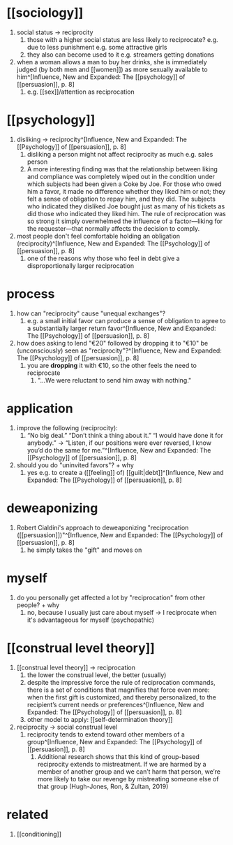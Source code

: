 # [[sociology]]
1. social status → reciprocity
	1. those with a higher social status are less likely to reciprocate? e.g. due to less punishment e.g. some attractive girls
	2. they also can become used to it e.g. streamers getting donations
2. when a woman allows a man to buy her drinks, she is immediately judged (by both men and [[women]]) as more sexually available to him^[Influence, New and Expanded: The [[psychology]] of [[persuasion]], p. 8]
	1. e.g. [[sex]]/attention as reciprocation

# [[psychology]]
1. disliking → reciprocity^[Influence, New and Expanded: The [[Psychology]] of [[persuasion]], p. 8]
	1. disliking a person might not affect reciprocity as much e.g. sales person
	2. A more interesting finding was that the relationship between liking and compliance was completely wiped out in the condition under which subjects had been given a Coke by Joe. For those who owed him a favor, it made no difference whether they liked him or not; they felt a sense of obligation to repay him, and they did. The subjects who indicated they disliked Joe bought just as many of his tickets as did those who indicated they liked him. The rule of reciprocation was so strong it simply overwhelmed the influence of a factor—liking for the requester—that normally affects the decision to comply.
2. most people don't feel comfortable holding an obligation (reciprocity)^[Influence, New and Expanded: The [[Psychology]] of [[persuasion]], p. 8]
	1. one of the reasons why those who feel in debt give a disproportionally larger reciprocation

# process
1. how can "reciprocity" cause "unequal exchanges"?
	1. e.g. a small initial favor can produce a sense of obligation to agree to a substantially larger return favor^[Influence, New and Expanded: The [[Psychology]] of [[persuasion]], p. 8]
2. how does asking to lend "€20" followed by dropping it to "€10" be (unconsciously) seen as "reciprocity"?^[Influence, New and Expanded: The [[Psychology]] of [[persuasion]], p. 8]
	1. you are **dropping** it with €10, so the other feels the need to reciprocate
		1. "...We were reluctant to send him away with nothing."

# application
1. improve the following (reciprocity):
	1. “No big deal.” “Don’t think a thing about it.” “I would have done it for anybody.” → “Listen, if our positions were ever reversed, I know you’d do the same for me.”^[Influence, New and Expanded: The [[Psychology]] of [[persuasion]], p. 8]
2. should you do "uninvited favors"? + why
	1. yes e.g. to create a ([[feeling]] of) [[guilt|debt]]^[Influence, New and Expanded: The [[Psychology]] of [[persuasion]], p. 8]

# deweaponizing
1. Robert Cialdini's approach to deweaponizing "reciprocation ([[persuasion]])"^[Influence, New and Expanded: The [[Psychology]] of [[persuasion]], p. 8]
	1. he simply takes the "gift" and moves on

# myself
1. do you personally get affected a lot by "reciprocation" from other people? + why
	1. no, because I usually just care about myself → I reciprocate when it's advantageous for myself (psychopathic)

# [[construal level theory]]
1. [[construal level theory]] → reciprocation
	1. the lower the construal level, the better (usually)
	2. despite the impressive force the rule of reciprocation commands, there is a set of conditions that magnifies that force even more: when the first gift is customized, and thereby personalized, to the recipient’s current needs or preferences^[Influence, New and Expanded: The [[Psychology]] of [[persuasion]], p. 8]
	3. other model to apply: [[self-determination theory]]
2. reciprocity → social construal level
	1. reciprocity tends to extend toward other members of a group^[Influence, New and Expanded: The [[Psychology]] of [[persuasion]], p. 8]
		1. Additional research shows that this kind of group-based reciprocity extends to mistreatment. If we are harmed by a member of another group and we can’t harm that person, we’re more likely to take our revenge by mistreating someone else of that group (Hugh-Jones, Ron, & Zultan, 2019)

# related
1. [[conditioning]]
